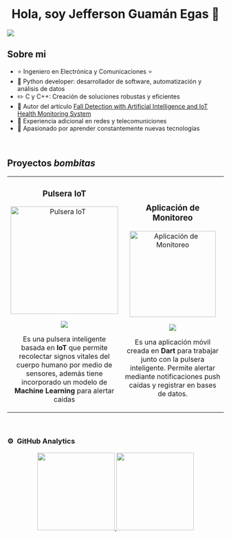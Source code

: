 <div align="center">
<h1 align="center">Hola, soy <a >Jefferson Guamán Egas</a> 👋</h1>
</div>
<img src="./bannerJG.png">

## Sobre mi

- ⭐ Ingeniero en Electrónica y Comunicaciones ⭐ 
- 📲  Python developer: desarrollador de software, automatización y análisis de datos
- ✏️ C y C++: Creación de soluciones robustas y eficientes
- 📗 Autor del artículo [Fall Detection with Artificial Intelligence and IoT Health Monitoring System](https://ieeexplore.ieee.org/document/10308997)
- 🎥 Experiencia adicional en redes y telecomuniciones
- 🧑 Apasionado por aprender constantemente nuevas tecnologías
<br>

## Proyectos *bombitas*
<table>
<tr>
<td width="50%">
<h3 align="center">Pulsera IoT</h3>
<div align="center">
<a href="https://github.com/JeffersonG96/EdgeImpulse-ESP32-Platformio" target="_blank"><img src="./sp32.png" width="250" alt="Pulsera IoT"></a>
<p>
<a href="https://github.com/JeffersonG96/EdgeImpulse-ESP32-Platformio" target="_blank">
<img src="https://img.shields.io/badge/CÓDIGO-ff9?style=for-the-badge&logo=github&logoColor=black">
</a>

</p>
<p>Es una pulsera inteligente basada en <strong>IoT</strong> que permite recolectar signos vitales del cuerpo humano por medio de sensores, además tiene incorporado un modelo de <strong>Machine Learning</strong> para alertar caidas</p>
</div>
                                                                                      
</td>
<td width="50%">
               <br>
<h3 align="center">Aplicación de Monitoreo</h3>
<div align="center">                                       
<a href="https://github.com/JeffersonG96/flutter-ts" target="_blank"><img src="./app.png" width="200" alt="Aplicación de Monitoreo"></a>
<br>
<p>
<a href="https://github.com/JeffersonG96/flutter-ts" target="_blank">
<img src="https://img.shields.io/badge/C%C3%93DIGO-80ffaa?style=for-the-badge&logo=github&logoColor=black">
</a>

</p>
</p>Es una aplicación móvil creada en <strong>Dart</strong> para trabajar junto con la pulsera inteligente. Permite alertar mediante notificaciones push caídas y registrar en bases de datos.</p>
</div>                                                             
</table>                                                                                 
</div>
<br>

### ⚙️ &nbsp;GitHub Analytics

<p align="center">
<a href="https://github.com/JeffersonG96">
  <img height="180em" src="https://github-readme-stats-eight-theta.vercel.app/api?username=JeffersonG96&show_icons=true&theme=algolia&include_all_commits=true&count_private=true"/>
  <img height="180em" src="https://github-readme-stats-eight-theta.vercel.app/api/top-langs/?username=JeffersonG96&layout=compact&langs_count=8&theme=algolia"/>
  
</a>
</p>
